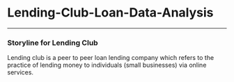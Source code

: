 # Lending-Club-Loan-Data-Analysis
------------------------------------------------------
### Storyline for Lending Club

Lending club is a peer to peer loan lending company which refers to the practice of lending money to individuals (small businesses) via online services.
